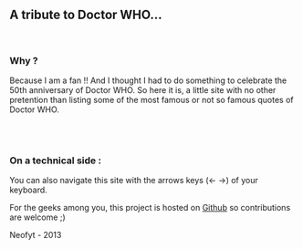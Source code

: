 <h2>A tribute to Doctor WHO...</h2>

<br />

<h3>Why ?</h3>

<p>Because I am a fan !! And I thought I had to do something to celebrate the 50th anniversary of Doctor WHO. So here it is, a little site with no other pretention than listing some of the most famous or not so famous quotes of Doctor WHO.</p>

<br /><br />

<h3>On a technical side :</h3>

<p>You can also navigate this site with the arrows keys (&larr; &rarr;) of your keyboard.</p>

<p>For the geeks among you, this project is hosted on <a href="https://github.com/Neofyt/adoctorwhoquoteaday.com">Github<b></b></a> so contributions are welcome ;)</p>

<footer>Neofyt - 2013</footer>